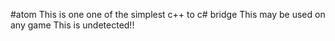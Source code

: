#atom
This is one one of the simplest c++ to c# bridge
This may be used on any game
This is undetected!!
